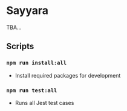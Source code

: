 # Sayyara

TBA...

## Scripts

### `npm run install:all`

- Install required packages for development

### `npm run test:all`

- Runs all Jest test cases









